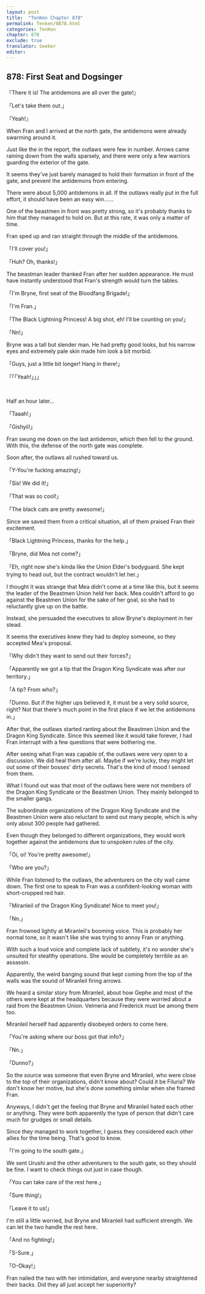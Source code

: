 ```yaml
---
layout: post
title:  "TenKen Chapter 878"
permalink: Tenken/0878.html
categories: TenKen
chapter: 878
exclude: true
translator: Seeker
editor: 
---
```

<h2>878: First Seat and Dogsinger</h2>

『There it is! The antidemons are all over the gate!』

「Let's take them out.」

『Yeah!』

 When Fran and I arrived at the north gate, the antidemons were already swarming around it.

 Just like the in the report, the outlaws were few in number. Arrows came raining down from the walls sparsely, and there were only a few warriors guarding the exterior of the gate.

 It seems they've just barely managed to hold their formation in front of the gate, and prevent the antidemons from entering.

 There were about 5,000 antidemons in all. If the outlaws really put in the full effort, it should have been an easy win……

 One of the beastmen in front was pretty strong, so it's probably thanks to him that they managed to hold on. But at this rate, it was only a matter of time.

 Fran sped up and ran straight through the middle of the antidemons.

「I'll cover you!」

「Huh? Oh, thanks!」

 The beastman leader thanked Fran after her sudden appearance. He must have instantly understood that Fran's strength would turn the tables.

「I'm Bryne, first seat of the Bloodfang Brigade!」

「I'm Fran.」

「The Black Lightning Princess! A big shot, eh! I'll be counting on you!」

「Nn!」

 Bryne was a tall but slender man. He had pretty good looks, but his narrow eyes and extremely pale skin made him look a bit morbid.

「Guys, just a little bit longer! Hang in there!」

「「「Yeah!」」」

<br>

 Half an hour later…

「Taaah!」

「Gishyii!」

 Fran swung me down on the last antidemon, which then fell to the ground. With this, the defense of the north gate was complete.

 Soon after, the outlaws all rushed toward us.

「Y-You're fucking amazing!」

「Sis! We did it!」

「That was so cool!」

「The black cats are pretty awesome!」

 Since we saved them from a critical situation, all of them praised Fran their excitement.

「Black Lightning Princess, thanks for the help.」

「Bryne, did Mea not come?」

「Eh, right now she's kinda like the Union Elder's bodyguard. She kept trying to head out, but the contract wouldn't let her.」

 I thought it was strange that Mea didn't come at a time like this, but it seems the leader of the Beastmen Union held her back. Mea couldn't afford to go against the Beastmen Union for the sake of her goal, so she had to reluctantly give up on the battle.

 Instead, she persuaded the executives to allow Bryne's deployment in her stead.

 It seems the executives knew they had to deploy someone, so they accepted Mea's proposal.

「Why didn't they want to send out their forces?」

「Apparently we got a tip that the Dragon King Syndicate was after our territory.」

「A tip? From who?」

「Dunno. But if the higher ups believed it, it must be a very solid source, right? Not that there's much point in the first place if we let the antidemons in.」

 After that, the outlaws started ranting about the Beastmen Union and the Dragon King Syndicate. Since this seemed like it would take forever, I had Fran interrupt with a few questions that were bothering me.

 After seeing what Fran was capable of, the outlaws were very open to a discussion. We did heal them after all. Maybe if we're lucky, they might let out some of their bosses' dirty secrets. That's the kind of mood I sensed from them.

 What I found out was that most of the outlaws here were not members of the Dragon King Syndicate or the Beastmen Union. They mainly belonged to the smaller gangs.

 The subordinate organizations of the Dragon King Syndicate and the Beastmen Union were also reluctant to send out many people, which is why only about 300 people had gathered.

 Even though they belonged to different organizations, they would work together against the antidemons due to unspoken rules of the city.

「Oi, oi! You're pretty awesome!」

「Who are you?」

 While Fran listened to the outlaws, the adventurers on the city wall came down. The first one to speak to Fran was a confident-looking woman with short-cropped red hair.

「Miranleil of the Dragon King Syndicate! Nice to meet you!」

「Nn.」

 Fran frowned lightly at Miranleil's booming voice. This is probably her normal tone, so it wasn't like she was trying to annoy Fran or anything.

 With such a loud voice and complete lack of subtlety, it's no wonder she's unsuited for stealthy operations. She would be completely terrible as an assassin.

 Apparently, the weird banging sound that kept coming from the top of the walls was the sound of Miranleil firing arrows.

 We heard a similar story from Miranleil, about how Gephe and most of the others were kept at the headquarters because they were worried about a raid from the Beastmen Union. Velmeria and Frederick must be among them too.

 Miranleil herself had apparently disobeyed orders to come here.

「You're asking where our boss got that info?」

「Nn.」

「Dunno?」

 So the source was someone that even Bryne and Miranleil, who were close to the top of their organizations, didn't know about? Could it be Filuria? We don't know her motive, but she's done something similar when she framed Fran.

 Anyways, I didn't get the feeling that Bryne and Miranleil hated each other or anything. They were both apparently the type of person that didn't care much for grudges or small details.

 Since they managed to work together, I guess they considered each other allies for the time being. That's good to know.

「I'm going to the south gate.」

 We sent Urushi and the other adventurers to the south gate, so they should be fine. I want to check things out just in case though.

「You can take care of the rest here.」

「Sure thing!」

「Leave it to us!」

 I'm still a little worried, but Bryne and Miranleil had sufficient strength. We can let the two handle the rest here.

「And no fighting!」

「S-Sure.」

「O-Okay!」

 Fran nailed the two with her intimidation, and everyone nearby straightened their backs. Did they all just accept her superiority?



